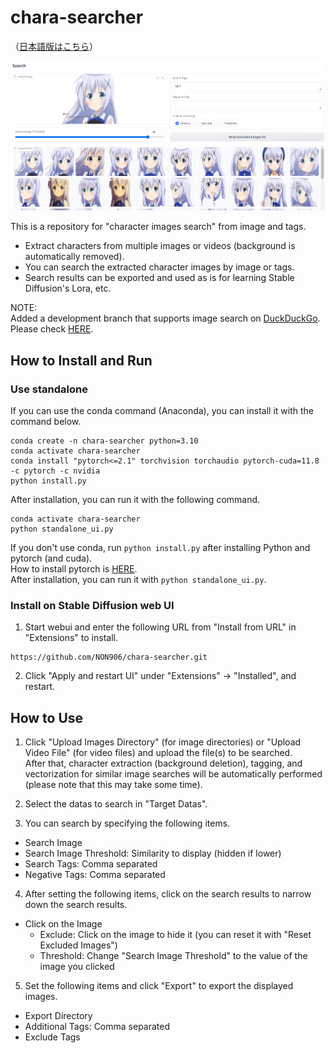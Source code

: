 # chara-searcher

（[日本語版はこちら](README_ja.md)）

![Screen Shot](screenshot.png)

This is a repository for "character images search" from image and tags.

- Extract characters from multiple images or videos (background is automatically removed).
- You can search the extracted character images by image or tags.
- Search results can be exported and used as is for learning Stable Diffusion's Lora, etc.

NOTE:  
Added a development branch that supports image search on [DuckDuckGo](https://duckduckgo.com/).  
Please check [HERE](https://github.com/NON906/chara-searcher/blob/duckduckgo/README.md).  

## How to Install and Run

### Use standalone

If you can use the conda command (Anaconda), you can install it with the command below.

```
conda create -n chara-searcher python=3.10
conda activate chara-searcher
conda install "pytorch<=2.1" torchvision torchaudio pytorch-cuda=11.8 -c pytorch -c nvidia
python install.py
```

After installation, you can run it with the following command.

```
conda activate chara-searcher
python standalone_ui.py
```

If you don't use conda, run ``python install.py`` after installing Python  and pytorch (and cuda).   
How to install pytorch is [HERE](https://pytorch.org/get-started/locally/).   
After installation, you can run it with ``python standalone_ui.py``.

### Install on Stable Diffusion web UI

1. Start webui and enter the following URL from "Install from URL" in "Extensions" to install.
```
https://github.com/NON906/chara-searcher.git
```

2. Click "Apply and restart UI" under "Extensions" -> "Installed", and restart.

## How to Use

1. Click "Upload Images Directory" (for image directories) or "Upload Video File" (for video files) and upload the file(s) to be searched.    
After that, character extraction (background deletion), tagging, and vectorization for similar image searches will be automatically performed (please note that this may take some time).

2. Select the datas to search in "Target Datas".

3. You can search by specifying the following items.
- Search Image
- Search Image Threshold: Similarity to display (hidden if lower)
- Search Tags: Comma separated
- Negative Tags: Comma separated

4. After setting the following items, click on the search results to narrow down the search results.
- Click on the Image
  - Exclude: Click on the image to hide it (you can reset it with "Reset Excluded Images")
  - Threshold: Change "Search Image Threshold" to the value of the image you clicked

5. Set the following items and click "Export" to export the displayed images.
- Export Directory
- Additional Tags: Comma separated
- Exclude Tags